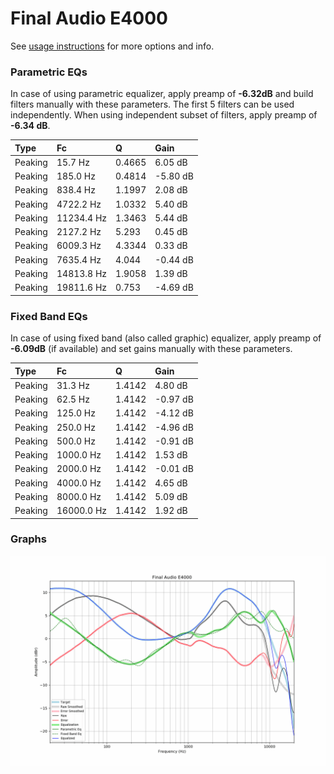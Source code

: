 # Final Audio E4000
See [usage instructions](https://github.com/jaakkopasanen/AutoEq#usage) for more options and info.

### Parametric EQs
In case of using parametric equalizer, apply preamp of **-6.32dB** and build filters manually
with these parameters. The first 5 filters can be used independently.
When using independent subset of filters, apply preamp of **-6.34 dB**.

| Type    | Fc         |      Q | Gain     |
|:--------|:-----------|:-------|:---------|
| Peaking | 15.7 Hz    | 0.4665 | 6.05 dB  |
| Peaking | 185.0 Hz   | 0.4814 | -5.80 dB |
| Peaking | 838.4 Hz   | 1.1997 | 2.08 dB  |
| Peaking | 4722.2 Hz  | 1.0332 | 5.40 dB  |
| Peaking | 11234.4 Hz | 1.3463 | 5.44 dB  |
| Peaking | 2127.2 Hz  | 5.293  | 0.45 dB  |
| Peaking | 6009.3 Hz  | 4.3344 | 0.33 dB  |
| Peaking | 7635.4 Hz  | 4.044  | -0.44 dB |
| Peaking | 14813.8 Hz | 1.9058 | 1.39 dB  |
| Peaking | 19811.6 Hz | 0.753  | -4.69 dB |

### Fixed Band EQs
In case of using fixed band (also called graphic) equalizer, apply preamp of **-6.09dB**
(if available) and set gains manually with these parameters.

| Type    | Fc         |      Q | Gain     |
|:--------|:-----------|:-------|:---------|
| Peaking | 31.3 Hz    | 1.4142 | 4.80 dB  |
| Peaking | 62.5 Hz    | 1.4142 | -0.97 dB |
| Peaking | 125.0 Hz   | 1.4142 | -4.12 dB |
| Peaking | 250.0 Hz   | 1.4142 | -4.96 dB |
| Peaking | 500.0 Hz   | 1.4142 | -0.91 dB |
| Peaking | 1000.0 Hz  | 1.4142 | 1.53 dB  |
| Peaking | 2000.0 Hz  | 1.4142 | -0.01 dB |
| Peaking | 4000.0 Hz  | 1.4142 | 4.65 dB  |
| Peaking | 8000.0 Hz  | 1.4142 | 5.09 dB  |
| Peaking | 16000.0 Hz | 1.4142 | 1.92 dB  |

### Graphs
![](./Final%20Audio%20E4000.png)